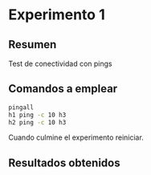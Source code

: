 # Experimento 1 #

## Resumen ##

Test de conectividad con pings

## Comandos a emplear ##

```bash
pingall
h1 ping -c 10 h3
h2 ping -c 10 h3
```

Cuando culmine el experimento reiniciar.


## Resultados obtenidos ##


